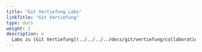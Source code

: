 ```yaml
---
title: "Git Vertiefung Labs"
linkTitle: "Git Vertiefung"
type: docs
weight: 2
description: >
  Labs zu [Git Vertiefung](../../../../docs/git/vertiefung/collaboration)
---
```

